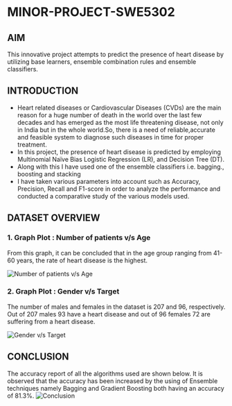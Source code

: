 # MINOR-PROJECT-SWE5302
## AIM
This innovative project attempts to predict the presence of heart disease by utilizing base learners, ensemble combination rules and ensemble classifiers.
## INTRODUCTION
* Heart related diseases or Cardiovascular Diseases (CVDs) are the main reason for a huge number of death in the world over the last few decades and has emerged as the most life threatening disease, not only in India but in the whole world.So, there is a need of reliable,accurate and feasible system to diagnose such diseases in time for proper treatment.
* In this project, the presence of heart disease is predicted by employing Multinomial Naïve Bias Logistic Regression (LR), and Decision Tree (DT).
* Along with this I have used one of the ensemble classifiers i.e. bagging., boosting and stacking
* I have taken various parameters into account such as Accuracy, Precision, Recall and F1-score 
in order to analyze the performance and conducted a comparative study of the various models used.
## DATASET OVERVIEW
### 1. Graph Plot : Number of patients v/s Age
From this graph, it can be concluded that in the age group ranging from 41-60 years, the rate of heart disease is the highest.

![Number of patients v/s Age](https://github.com/sumnandi/MINOR-PROJECT-SWE5302-/blob/main/Dataset%20Overview_2.png)
### 2. Graph Plot : Gender v/s Target
The number of males and females in the dataset is 207 and 96, respectively. Out of 207 males 93 have a heart disease and out of 96 females 72 are suffering from a heart disease.

![Gender v/s Target](https://github.com/sumnandi/MINOR-PROJECT-SWE5302-/blob/main/Dataset%20Overview_1.png)
## CONCLUSION
The accuracy report of all the algorithms used are shown below.
It is observed that the accuracy has been increased by the using of Ensemble techniques namely Bagging and Gradient Boosting both having an accuracy of 81.3%.
![Conclusion](https://github.com/sumnandi/MINOR-PROJECT-SWE5302-/blob/main/Conclusion.png)

